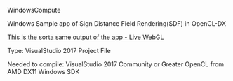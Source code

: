 WindowsCompute


Windows Sample app of Sign Distance Field Rendering(SDF) in OpenCL-DX

[This is the sorta same output of the app - Live WebGL](https://www.vectorgenesis.net)

Type: VisualStudio 2017 Project File

Needed to compile:
VisualStudio 2017 Community or Greater
OpenCL from AMD
DX11 Windows SDK